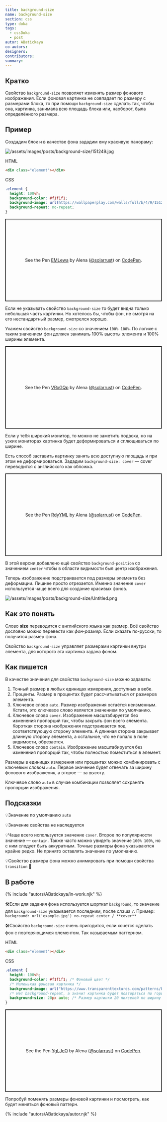 ```yaml
---
title: background-size
name: background-size
section: css
type: doka
tags:
  - cssDoka
  - post
autor: ABatickaya
co-autors:
designers:
contributors:
summary:
---
```


## Кратко

Свойство `background-size` позволяет изменять размер фонового изображения. Если фоновая картинка не совпадает по размеру с размерами блока, то при помощи `background-size` сделать так, чтобы она, картинка, занимала всю площадь блока или, наоборот, была определённого размера.

## Пример

Создадим блок и в качестве фона зададим ему красивую панораму:

![/assets/images/posts/background-size/151249.jpg](/assets/images/posts/background-size/151249.jpg)

HTML

```html
<div class="element"></div>
```

CSS

```css
.element {
  height: 100vh;
  background-color: #f1f1f1;
  background-image: url(https://wallpaperplay.com/walls/full/b/4/9/151249.jpg);
  background-repeat: no-repeat;
}
```

<p class="codepen" data-height="265" data-theme-id="light" data-default-tab="css,result" data-user="solarrust" data-slug-hash="EMLewa" style="height: 265px; box-sizing: border-box; display: flex; align-items: center; justify-content: center; border: 2px solid; margin: 1em 0; padding: 1em;" data-pen-title="EMLewa">
  <span>See the Pen <a href="https://codepen.io/solarrust/pen/EMLewa">
  EMLewa</a> by Alena (<a href="https://codepen.io/solarrust">@solarrust</a>)
  on <a href="https://codepen.io">CodePen</a>.</span>
</p>

Если не указывать свойство `background-size` то будет видна только небольшая часть картинки. Но хотелось бы, чтобы фон, не смотря на его нестандартный размер, смотрелся хорошо.

Укажем свойство `background-size` со значением `100% 100%`. По логике с таким значением фон должен занимать 100% высоты элемента и 100% ширины элемента.

<p class="codepen" data-height="265" data-theme-id="light" data-default-tab="css,result" data-user="solarrust" data-slug-hash="VRxGQp" style="height: 265px; box-sizing: border-box; display: flex; align-items: center; justify-content: center; border: 2px solid; margin: 1em 0; padding: 1em;" data-pen-title="VRxGQp">
  <span>See the Pen <a href="https://codepen.io/solarrust/pen/VRxGQp">
  VRxGQp</a> by Alena (<a href="https://codepen.io/solarrust">@solarrust</a>)
  on <a href="https://codepen.io">CodePen</a>.</span>
</p>

Если у тебя широкий монитор, то можно не заметить подвоха, но на узких мониторах картинка будет деформироваться и сплющиваться по ширине.

Есть способ заставить картинку занять всю доступную площадь и при этом не деформироваться. Зададим `background-size: cover` — cover переводится с английского как обложка.

<p class="codepen" data-height="265" data-theme-id="light" data-default-tab="css,result" data-user="solarrust" data-slug-hash="RdyYML" style="height: 265px; box-sizing: border-box; display: flex; align-items: center; justify-content: center; border: 2px solid; margin: 1em 0; padding: 1em;" data-pen-title="RdyYML">
  <span>See the Pen <a href="https://codepen.io/solarrust/pen/RdyYML">
  RdyYML</a> by Alena (<a href="https://codepen.io/solarrust">@solarrust</a>)
  on <a href="https://codepen.io">CodePen</a>.</span>
</p>

В этой версии добавлено ещё свойство `background-position` со значением `center` чтобы в области видимости был центр изображения.

Теперь изображение подстраивается под размеры элемента без деформации. Лишнее просто отрезается. Именно значение `cover` используется чаще всего для создание красивых фонов.

![/assets/images/posts/background-size/Untitled.png](/assets/images/posts/background-size/Untitled.png)

## Как это понять

Слово **size** переводится с английского языка как размер. Всё свойство дословно можно перевести как _фон-размер_. Если сказать по-русски, то получится размер фона.

Свойство `background-size` управляет размерами картинки внутри элемента, для которого эта картинка задана фоном.

## Как пишется

В качестве значения для свойства `background-size` можно задавать:

1. Точный размер в любых единицах измерения, доступных в вебе.
2. Проценты. Размер в процентах будет рассчитываться от размеров элемента.
3. Ключевое слово `auto`. Размер изображения остаётся неизменным. Кстати, это ключевое слово является значением по умолчанию.
4. Ключевое слово `cover`. Изображение масштабируется без изменения пропорций так, чтобы закрыть фон всего элемента. Короткая сторона изображения подстраивается под соответствующую сторону элемента. А длинная сторона закрывает длинную сторону элемента, а остальное, что не попало в поле видимости, обрезается.
5. Ключевое слово `contain`. Изображение масштабируется без изменения пропорций так, чтобы полностью поместиться в элемент.

Размеры в единицах измерения или процентах можно комбинировать с ключевым словом `auto`. Первое значение будет отвечать за ширину фонового изображения, а второе — за высоту.

Ключевое слово `auto` в случае комбинации позволяет сохранять пропорции изображения.

## Подсказки

💡Значение по умолчанию `auto`

💡Значение свойства не наследуется

💡Чаще всего используется значение `cover`. Второе по популярности значение — `contain`. Также часто можно увидеть значение `100% 100%`, но с ним следует быть аккуратным. Точные размеры фона указываются крайне редко. Не принято оставлять значение по умолчанию.

💡Свойство размера фона можно анимировать при помощи свойства `transition` 🥳

## В работе

{% include "autors/ABatickaya/in-work.njk" %}

🛠Если для задания фона используется шорткат `background`, то значение для `background-size` указывается последним, после слэша `/`. Пример: `background: url('example.jpg') no-repeat center / **cover**`

🛠Свойство `background-size` очень пригодится, если хочется сделать фон с повторяющимся элементом. Так называемым паттерном.

HTML

```html
<div class="element"></div>
```

CSS

```css
.element {
  height: 100vh;
  background-color: #f1f1f1; /* Фоновый цвет */
  /* Маленькая фоновая картинка */
  background-image: url("https://www.transparenttextures.com/patterns/bo-play.png");
  /* Нет background-repeat, а значит картинка будет повторяться по горизонтали и вертикали*/
  background-size: 20px auto; /* Размер картинки 20 пикселей по ширину и auto по высоте */
}
```

<p class="codepen" data-height="265" data-theme-id="light" data-default-tab="css,result" data-user="solarrust" data-slug-hash="YgLJeO" style="height: 265px; box-sizing: border-box; display: flex; align-items: center; justify-content: center; border: 2px solid; margin: 1em 0; padding: 1em;" data-pen-title="YgLJeO">
  <span>See the Pen <a href="https://codepen.io/solarrust/pen/YgLJeO">
  YgLJeO</a> by Alena (<a href="https://codepen.io/solarrust">@solarrust</a>)
  on <a href="https://codepen.io">CodePen</a>.</span>
</p>
<script async src="https://static.codepen.io/assets/embed/ei.js"></script>

Попробуй поменять размеры фоновой картинки и посмотреть, как будет меняться фоновый паттерн.

{% include "autors/ABatickaya/autor.njk" %}
